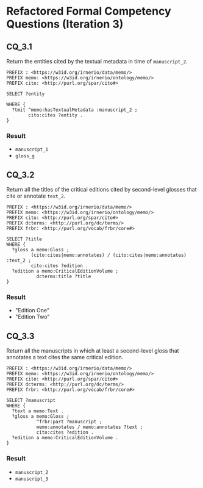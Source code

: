 # Refactored Formal Competency Questions (Iteration 3)

## CQ_3.1
Return the entities cited by the textual metadata in time of `manuscript_2`.

```
PREFIX : <https://w3id.org/irnerio/data/memo/>
PREFIX memo: <https://w3id.org/irnerio/ontology/memo/>
PREFIX cito: <http://purl.org/spar/cito#>

SELECT ?entity

WHERE {
  ?tmit ^memo:hasTextualMetadata :manuscript_2 ;
        cito:cites ?entity .
}
```
### Result
* `manuscript_1`
* `gloss_g`

## CQ_3.2
Return all the titles of the critical editions cited by second-level glosses that cite or annotate `text_2`.

```
PREFIX : <https://w3id.org/irnerio/data/memo/>
PREFIX memo: <https://w3id.org/irnerio/ontology/memo/>
PREFIX cito: <http://purl.org/spar/cito#>
PREFIX dcterms: <http://purl.org/dc/terms/>
PREFIX frbr: <http://purl.org/vocab/frbr/core#>

SELECT ?title
WHERE {
  ?gloss a memo:Gloss ;
         (cito:cites|memo:annotates) / (cito:cites|memo:annotates) :text_2 ;
         cito:cites ?edition .
  ?edition a memo:CriticalEditionVolume ;
           dcterms:title ?title
}
```
### Result
* "Edition One"
* "Edition Two"

## CQ_3.3
Return all the manuscripts in which at least a second-level gloss that annotates a text cites the same critical edition.

```
PREFIX : <https://w3id.org/irnerio/data/memo/>
PREFIX memo: <https://w3id.org/irnerio/ontology/memo/>
PREFIX cito: <http://purl.org/spar/cito#>
PREFIX dcterms: <http://purl.org/dc/terms/>
PREFIX frbr: <http://purl.org/vocab/frbr/core#>

SELECT ?manuscript
WHERE {
  ?text a memo:Text .
  ?gloss a memo:Gloss ;
           ^frbr:part ?manuscript ;
           memo:annotates / memo:annotates ?text ;
           cito:cites ?edition .
  ?edition a memo:CriticalEditionVolume .
}
```
### Result
* `manuscript_2`
* `manuscript_3`
